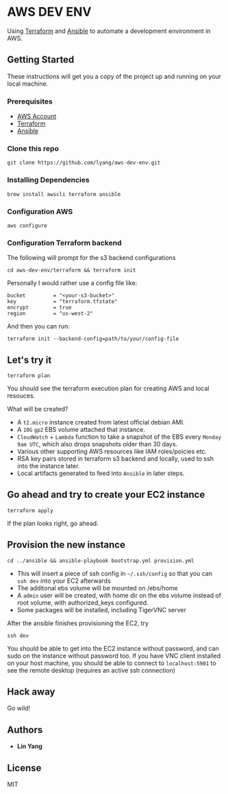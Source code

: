 # AWS DEV ENV

Using [Terraform]() and [Ansible]() to automate a development environment in AWS.

## Getting Started

These instructions will get you a copy of the project up and running on your local machine.

### Prerequisites

* [AWS Account](https://aws.amazon.com/console/)
* [Terraform](https://www.terraform.io/)
* [Ansible](https://www.ansible.com/)

### Clone this repo
```
git clone https://github.com/lyang/aws-dev-env.git
```

### Installing Dependencies

```
brew install awscli terraform ansible
```

### Configuration AWS

```
aws configure
```

### Configuration Terraform backend
The following will prompt for the s3 backend configurations

```
cd aws-dev-env/terraform && terraform init
```
Personally I would rather use a config file like:

```
bucket         = "<your-s3-bucket>"
key            = "terraform.tfstate"
encrypt        = true
region         = "us-west-2"
```

And then you can run:
```
terraform init --backend-config=path/to/your/config-file
```

## Let's try it

```
terraform plan
```

You should see the terraform execution plan for creating AWS and local resouces.

What will be created?

* A `t2.micro` instance created from latest official debian AMI.
* A `10G` `gp2` EBS volume attached that instance.
* `CloudWatch` + `Lambda` function to take a snapshot of the EBS every `Monday 9am UTC`, which also drops snapshots older than 30 days.
* Various other supporting AWS resources like IAM roles/poicies etc.
* RSA key pairs stored in terraform s3 backend and locally, used to ssh into the instance later.
* Local artifacts generated to feed into `Ansible` in later steps.

## Go ahead and try to create your EC2 instance

```
terraform apply
```

If the plan looks right, go ahead.

## Provision the new instance

```
cd ../ansible && ansible-playbook bootstrap.yml provision.yml
```

* This will insert a piece of ssh config in `~/.ssh/config` so that you can `ssh dev` into your EC2 afterwards
* The additonal ebs volume will be mounted on /ebs/home
* A `admin` user will be created, with home dir on the ebs volume instead of root volume, with authorized_keys configured.
* Some packages will be installed, including TigerVNC server

After the ansible finishes provisioning the EC2, try
```
ssh dev
```
You should be able to get into the EC2 instance without password, and can sudo on the instance without password too.
If you have VNC client installed on your host machine, you should be able to connect to `localhost:5901` to see the remote desktop (requires an active ssh connection)

## Hack away

Go wild!

## Authors

* **Lin Yang**

## License

MIT
